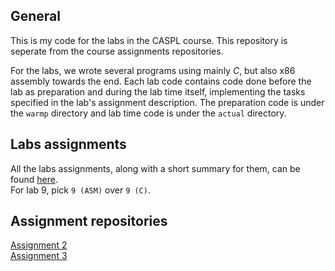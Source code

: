 ## General
This is my code for the labs in the CASPL course. This repository is seperate from the course assignments repositories.

For the labs, we wrote several programs using mainly _C_, but also x86 assembly towards the end.
Each lab code contains code done before the lab as preparation and during the lab time itself, implementing the tasks specified in the lab's assignment description.
The preparation code is under the `warmp` directory and lab time code is under the `actual` directory.

## Labs assignments
All the labs assignments, along with a short summary for them, can be found [here](https://www.cs.bgu.ac.il/~caspl202/Lab_Sessions).  
For lab 9, pick `9 (ASM)` over `9 (C)`.

## Assignment repositories
[Assignment 2](https://github.com/boaz23/caspl-ass2)  
[Assignment 3](https://github.com/boaz23/caspl-ass-3)
